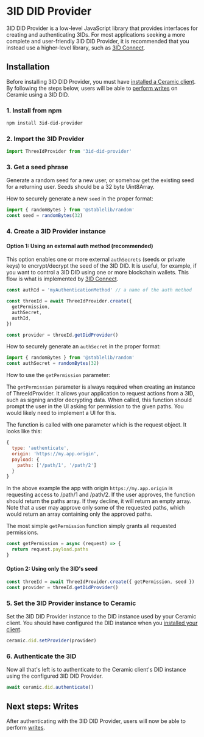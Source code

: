 # 3ID DID Provider

3ID DID Provider is a low-level JavaScript library that provides interfaces for creating and authenticating 3IDs. For most applications seeking a more complete and user-friendly 3ID DID Provider, it is recommended that you instead use a higher-level library, such as [3ID Connect](./3id-connect.md).

## **Installation**

Before installing 3ID DID Provider, you must have [installed a Ceramic client](../../build/javascript/installation.md). By following the steps below, users will be able to [perform writes](../../build/javascript/writes.md) on Ceramic using a 3ID DID.

### 1. Install from npm

```sh
npm install 3id-did-provider
```

### 2. Import the 3ID Provider

```javascript
import ThreeIdProvider from '3id-did-provider'
```

### 3. Get a seed phrase

Generate a random seed for a new user, or somehow get the existing seed for a returning user. Seeds should be a 32 byte Uint8Array.

How to securely generate a new `seed` in the proper format:

```javascript
import { randomBytes } from '@stablelib/random'
const seed = randomBytes(32)
```

### 4. Create a 3ID Provider instance

#### Option 1: Using an external auth method (recommended)

This option enables one or more external `authSecrets` (seeds or private keys) to encrypt/decrypt the seed of the 3ID DID. It is useful, for example, if you want to control a 3ID DID using one or more blockchain wallets. This flow is what is implemented by [3ID Connect](./3id-connect.md).

```js
const authId = 'myAuthenticationMethod' // a name of the auth method

const threeId = await ThreeIdProvider.create({
  getPermission,
  authSecret,
  authId,
})

const provider = threeId.getDidProvider()
```

How to securely generate an `authSecret` in the proper format:

```javascript
import { randomBytes } from '@stablelib/random'
const authSecret = randomBytes(32)
```

How to use the `getPermission` parameter:

The `getPermission` parameter is always required when creating an instance of ThreeIdProvider. It allows your application to request actions from a 3ID, such as signing and/or decrypting data. When called, this function should prompt the user in the UI asking for permission to the given paths. You would likely need to implement a UI for this.

The function is called with one parameter which is the request object. It looks like this:

```js
{
  type: 'authenticate',
  origin: 'https://my.app.origin',
  payload: {
    paths: ['/path/1', '/path/2']
  }
}
```

In the above example the app with origin `https://my.app.origin` is requesting access to /path/1 and /path/2. If the user approves, the function should return the paths array. If they decline, it will return an empty array. Note that a user may approve only some of the requested paths, which would return an array containing only the approved paths.

The most simple `getPermission` function simply grants all requested permissions.

```javascript
const getPermission = async (request) => {
  return request.payload.paths
}
```

#### Option 2: Using only the 3ID's seed

```js
const threeId = await ThreeIdProvider.create({ getPermission, seed })
const provider = threeId.getDidProvider()
```

### 5. Set the 3ID Provider instance to Ceramic

Set the 3ID DID Provider instance to the DID instance used by your Ceramic client. You should have configured the DID instance when you [installed your client](../../build/javascript/installation.md).

```javascript
ceramic.did.setProvider(provider)
```

### 6. Authenticate the 3ID

Now all that's left is to authenticate to the Ceramic client's DID instance using the configured 3ID DID Provider.

```js
await ceramic.did.authenticate()
```

## **Next steps: Writes**

After authenticating with the 3ID DID Provider, users will now be able to perform [writes](../../build/javascript/writes.md).
